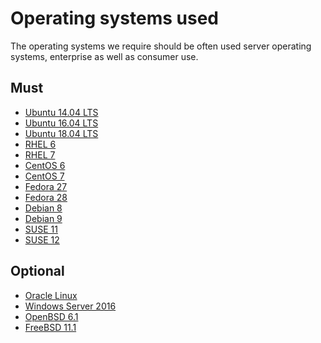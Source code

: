 # Operating systems used

The operating systems we require should be often used server operating systems, enterprise as well as consumer use.

## Must

 - [Ubuntu 14.04 LTS](http://releases.ubuntu.com/trusty/ubuntu-14.04.5-server-amd64.iso)
 - [Ubuntu 16.04 LTS](http://releases.ubuntu.com/xenial/ubuntu-16.04.4-server-amd64.iso)
 - [Ubuntu 18.04 LTS](http://releases.ubuntu.com/bionic/ubuntu-18.04-live-server-amd64.img)
 - [RHEL 6]()
 - [RHEL 7]()
 - [CentOS 6]()
 - [CentOS 7]()
 - [Fedora 27](https://download.fedoraproject.org/pub/fedora/linux/releases/27/Server/x86_64/iso/Fedora-Server-dvd-x86_64-27-1.6.iso)
 - [Fedora 28]()
 - [Debian 8](https://cdimage.debian.org/cdimage/archive/8.10.0/amd64/iso-cd/debian-8.10.0-amd64-CD-1.iso)
 - [Debian 9](https://cdimage.debian.org/debian-cd/current/amd64/iso-cd/debian-9.4.0-amd64-netinst.iso)
 - [SUSE 11]()
 - [SUSE 12]()

## Optional

 - [Oracle Linux]()
 - [Windows Server 2016]()
 - [OpenBSD 6.1]()
 - [FreeBSD 11.1]()
